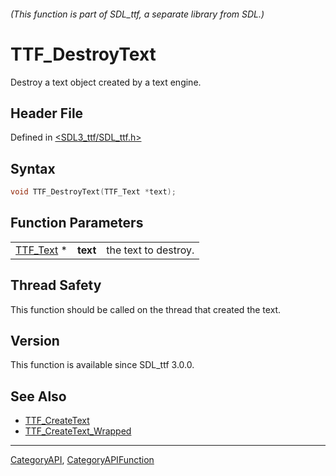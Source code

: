 ###### (This function is part of SDL_ttf, a separate library from SDL.)
# TTF_DestroyText

Destroy a text object created by a text engine.

## Header File

Defined in [<SDL3_ttf/SDL_ttf.h>](https://github.com/libsdl-org/SDL_ttf/blob/main/include/SDL3_ttf/SDL_ttf.h)

## Syntax

```c
void TTF_DestroyText(TTF_Text *text);
```

## Function Parameters

|                        |          |                      |
| ---------------------- | -------- | -------------------- |
| [TTF_Text](TTF_Text) * | **text** | the text to destroy. |

## Thread Safety

This function should be called on the thread that created the text.

## Version

This function is available since SDL_ttf 3.0.0.

## See Also

- [TTF_CreateText](TTF_CreateText)
- [TTF_CreateText_Wrapped](TTF_CreateText_Wrapped)

----
[CategoryAPI](CategoryAPI), [CategoryAPIFunction](CategoryAPIFunction)

